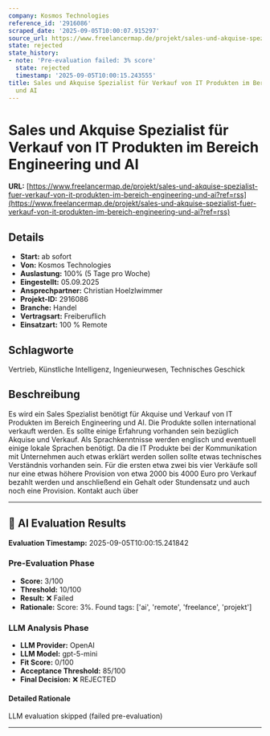 ```yaml
---
company: Kosmos Technologies
reference_id: '2916086'
scraped_date: '2025-09-05T10:00:07.915297'
source_url: https://www.freelancermap.de/projekt/sales-und-akquise-spezialist-fuer-verkauf-von-it-produkten-im-bereich-engineering-und-ai?ref=rss
state: rejected
state_history:
- note: 'Pre-evaluation failed: 3% score'
  state: rejected
  timestamp: '2025-09-05T10:00:15.243555'
title: Sales und Akquise Spezialist für Verkauf von IT Produkten im Bereich Engineering
  und AI
---
```



# Sales und Akquise Spezialist für Verkauf von IT Produkten im Bereich Engineering und AI
**URL:** [https://www.freelancermap.de/projekt/sales-und-akquise-spezialist-fuer-verkauf-von-it-produkten-im-bereich-engineering-und-ai?ref=rss](https://www.freelancermap.de/projekt/sales-und-akquise-spezialist-fuer-verkauf-von-it-produkten-im-bereich-engineering-und-ai?ref=rss)
## Details
- **Start:** ab sofort
- **Von:** Kosmos Technologies
- **Auslastung:** 100% (5 Tage pro Woche)
- **Eingestellt:** 05.09.2025
- **Ansprechpartner:** Christian Hoelzlwimmer
- **Projekt-ID:** 2916086
- **Branche:** Handel
- **Vertragsart:** Freiberuflich
- **Einsatzart:** 100
                                                % Remote

## Schlagworte
Vertrieb, Künstliche Intelligenz, Ingenieurwesen, Technisches Geschick

## Beschreibung
Es wird ein Sales Spezialist benötigt für Akquise und Verkauf von IT Produkten im Bereich Engineering und AI.
Die Produkte sollen international verkauft werden.
Es sollte einige Erfahrung vorhanden sein bezüglich Akquise und Verkauf.
Als Sprachkenntnisse werden englisch und eventuell einige lokale Sprachen benötigt.
Da die IT Produkte bei der Kommunikation mit Unternehmen auch etwas erklärt werden sollen sollte etwas technisches Verständnis vorhanden sein.
Für die ersten etwa zwei bis vier Verkäufe soll nur eine etwas höhere Provision von etwa 2000 bis 4000 Euro pro Verkauf bezahlt werden und anschließend ein Gehalt oder Stundensatz und auch noch eine Provision.
Kontakt auch über

---

## 🤖 AI Evaluation Results

**Evaluation Timestamp:** 2025-09-05T10:00:15.241842

### Pre-Evaluation Phase
- **Score:** 3/100
- **Threshold:** 10/100
- **Result:** ❌ Failed
- **Rationale:** Score: 3%. Found tags: ['ai', 'remote', 'freelance', 'projekt']

### LLM Analysis Phase
- **LLM Provider:** OpenAI
- **LLM Model:** gpt-5-mini
- **Fit Score:** 0/100
- **Acceptance Threshold:** 85/100
- **Final Decision:** ❌ REJECTED

#### Detailed Rationale
LLM evaluation skipped (failed pre-evaluation)

---
